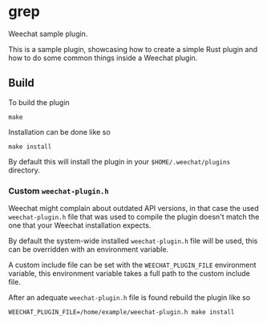 # grep

Weechat sample plugin.

This is a sample plugin, showcasing how to create a simple Rust plugin and how
to do some common things inside a Weechat plugin.

## Build

To build the plugin
```
make
```

Installation can be done like so

```
make install
```

By default this will install the plugin in your `$HOME/.weechat/plugins` directory.

### Custom `weechat-plugin.h`

Weechat might complain about outdated API versions, in that case the used
`weechat-plugin.h` file that was used to compile the plugin doesn't match the
one that your Weechat installation expects.

By default the system-wide installed `weechat-plugin.h` file will be used, this
can be overridden with an environment variable.

A custom include file can be set with the `WEECHAT_PLUGIN_FILE` environment
variable, this environment variable takes a full path to the custom include
file.

After an adequate `weechat-plugin.h` file is found rebuild the plugin like so

```
WEECHAT_PLUGIN_FILE=/home/example/weechat-plugin.h make install
```

